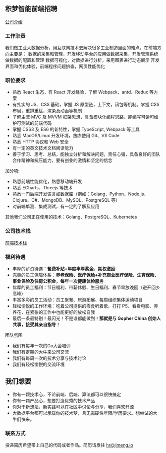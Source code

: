 
## 积梦智能前端招聘

[公司介绍](./about-jimengio.md)

### 工作职责

我们做工业大数据分析，用互联网技术去解决很多工业制造里面的难点，在前端方向主要是：
数据的采集和管理，开发移动平台的应用做数据采集，开发管理系统做数据的配置和管理
数据可视化，对数据进行分析，采用图表进行动态展示
开发界面和优化体验，前端程序问题排查，网页性能优化

### 职位要求

* 熟悉 React 生态，有 React 开发经验，了解 Webpack、antd、Redux 等方案
* 有扎实的 JS、CSS 基础，掌握 JS 原型链，上下文，闭包等机制。掌握 CSS 布局，重排重绘，渲染及动画等机制
* 了解主流 MVC 及 MVVM 框架思想，具备模块化编程思路，能编写可读可维护可测试的前端代码
* 掌握 CSS3 及 ES6 的新特性，掌握 TypeScript, Webpack 等工具
* 熟悉 MacOS/Linux 开发环境，熟练使用 Git、VS Code
* 熟悉 HTTP 协议和 Web 安全
* 有一定的英文技术文档阅读能力
* 善于学习、思考、总结，能独立分析和解决问题，责任心强，具备良好的团队合作精神和抗压能力，要有创业的激情和坚定的信念

加分项:

* 熟悉前端性能优化，熟悉移动端开发
* 熟悉 ECharts、Threejs 等技术
* 熟悉一门后端开发语言或数据库（例如：Golang、Python、Node.js、Clojure、C#、MongoDB、MySQL、PostgreSQL 等）
* 对前端单测、集成测试，有一定的了解及应用

其他我们公司正在使用的技术：Golang、PostgreSQL、Kubernetes

### 公司技术栈

[前端技术栈](./frontend-stack.md)

### 福利待遇

* 丰厚的薪资待遇：**餐费补贴+年度丰厚奖金、期权激励**
* 完善的员工保障体系：**养老保险、医疗保险+补充商业医疗保险、生育保险、事业保险及住房公积金，每年一次健康体检服务**
* 优厚的员工福利：节日福利、带薪休假、生日福利、春节早放晚回（避开回乡高峰）
* 丰富多彩的员工活动：员工聚餐、旅游拓展、每周组织集体运动项目
* 轻松愉悦的工作环境：吃着公司提供的零食听着歌、打打 PS、看看电影、养养花，在紧张的工作中也能更好的放松自我
* 最后一条最特别！最闪光！不是谁都能做到！**那就是与 Gopher China 创始人共事，接受其亲自指导！**

团队氛围

* 我们有每年一次的Go大会培训
* 我们有定期的大牛来公司交流
* 我们有每周一次的技术分享与技术讨论
* 我们有轻松愉悦的交流环境

## 我们想要

* 你有一颗技术心，不论前端、后端、算法都可以很快搞定
* 你有一颗产品心，想要打造优秀的技术产品
* 你对于新想法，新实践可以在社区中讨论与分享，我们喜欢开源
* 大数据平台都可以承载你的技术梦，且无需硬性年限/学历要求。想尝试的大牛们快来。

### 联系方式

投递简历希望带上自己的代码或者作品。简历请发往 hr@jimeng.io
